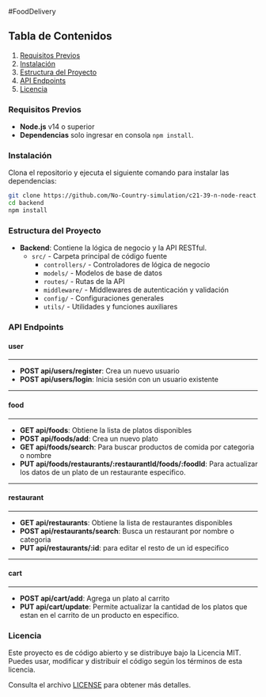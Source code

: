 #FoodDelivery

## Tabla de Contenidos
1. [Requisitos Previos](#requisitos-previos)
2. [Instalación](#instalación)
3. [Estructura del Proyecto](#estructura-del-proyecto)
4. [API Endpoints](#api-endpoints)
6. [Licencia](#licencia)


### Requisitos Previos
- **Node.js** v14 o superior
- **Dependencias** solo ingresar en consola `npm install`.

### Instalación
Clona el repositorio y ejecuta el siguiente comando para instalar las dependencias:
```bash
git clone https://github.com/No-Country-simulation/c21-39-n-node-react.git
cd backend
npm install
```

### Estructura del Proyecto 
- **Backend**: Contiene la lógica de negocio y la API RESTful.
    - `src/` - Carpeta principal de código fuente
        - `controllers/` - Controladores de lógica de negocio
        - `models/` - Modelos de base de datos
        - `routes/` - Rutas de la API
        - `middleware/` - Middlewares de autenticación y validación
        - `config/` - Configuraciones generales
        - `utils/` - Utilidades y funciones auxiliares

### API Endpoints

#### user
----
- **POST api/users/register**: Crea un nuevo usuario
- **POST api/users/login**: Inicia sesión con un usuario existente
----
#### food
----
- **GET api/foods**: Obtiene la lista de platos disponibles
- **POST api/foods/add**: Crea un nuevo plato
- **GET api/foods/search**: Para buscar productos de comida por categoria o nombre
- **PUT api/foods/restaurants/:restaurantId/foods/:foodId**: Para actualizar los datos de un plato de un restaurante especifico.
-----
#### restaurant
-----
- **GET api/restaurants**: Obtiene la lista de restaurantes disponibles
- **POST api/restaurants/search**: Busca un restaurant por nombre o categoria
- **PUT api/restaurants/:id**: para editar el resto de un id especifico
-----
#### cart
-----
- **POST api/cart/add**: Agrega un plato al carrito
- **PUT api/cart/update**: Permite actualizar la cantidad de los platos que estan en el carrito de un producto en especifico.

### Licencia

Este proyecto es de código abierto y se distribuye bajo la Licencia MIT. Puedes usar, modificar y distribuir el código según los términos de esta licencia.

Consulta el archivo [LICENSE](./LICENSE) para obtener más detalles.








